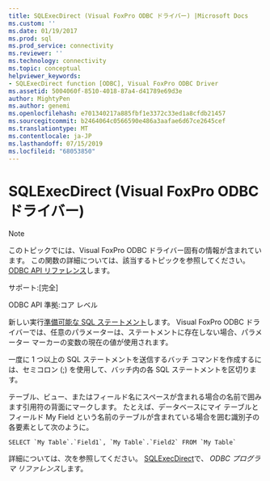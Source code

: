 ```yaml
---
title: SQLExecDirect (Visual FoxPro ODBC ドライバー) |Microsoft Docs
ms.custom: ''
ms.date: 01/19/2017
ms.prod: sql
ms.prod_service: connectivity
ms.reviewer: ''
ms.technology: connectivity
ms.topic: conceptual
helpviewer_keywords:
- SQLExecDirect function [ODBC], Visual FoxPro ODBC Driver
ms.assetid: 5004060f-8510-4018-87a4-d41789e69d3e
author: MightyPen
ms.author: genemi
ms.openlocfilehash: e701340217a885fbf1e3372c33ed1a8cfdb21457
ms.sourcegitcommit: b2464064c0566590e486a3aafae6d67ce2645cef
ms.translationtype: MT
ms.contentlocale: ja-JP
ms.lasthandoff: 07/15/2019
ms.locfileid: "68053850"
---
```

# <a name="sqlexecdirect-visual-foxpro-odbc-driver"></a>SQLExecDirect (Visual FoxPro ODBC ドライバー)
> [!NOTE]  
>  このトピックでには、Visual FoxPro ODBC ドライバー固有の情報が含まれています。 この関数の詳細については、該当するトピックを参照してください。 [ODBC API リファレンス](../../odbc/reference/syntax/odbc-api-reference.md)します。  
  
 サポート:[完全]  
  
 ODBC API 準拠:コア レベル  
  
 新しい実行[準備可能な SQL ステートメント](../../odbc/microsoft/visual-foxpro-terminology.md)します。 Visual FoxPro ODBC ドライバーでは、任意のパラメーターは、ステートメントに存在しない場合、パラメーター マーカーの変数の現在の値が使用されます。  
  
 一度に 1 つ以上の SQL ステートメントを送信するバッチ コマンドを作成するには、セミコロン (;) を使用して、バッチ内の各 SQL ステートメントを区切ります。  
  
 テーブル、ビュー、またはフィールド名にスペースが含まれる場合の名前で囲みます引用符の背面にマークします。 たとえば、データベースにマイ テーブルとフィールド My Field という名前のテーブルが含まれている場合を囲む識別子の各要素として次のように。  
  
```  
SELECT `My Table`.`Field1`, `My Table`.`Field2` FROM `My Table`  
```  
  
 詳細については、次を参照してください。 [SQLExecDirect](../../odbc/reference/syntax/sqlexecdirect-function.md)で、 *ODBC プログラマ リファレンス*します。
